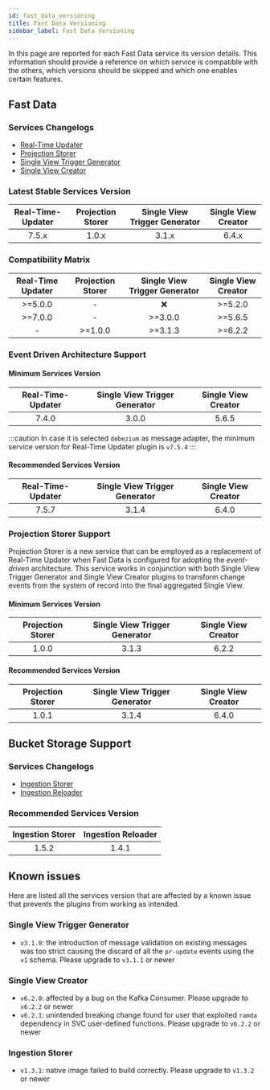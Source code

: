 ```yaml
---
id: fast_data_versioning
title: Fast Data Versioning
sidebar_label: Fast Data Versioning
---
```


In this page are reported for each Fast Data service its version details. This information should provide a reference
on which service is compatible with the others, which versions should be skipped and which one enables certain features.

## Fast Data

### Services Changelogs

- [Real-Time Updater](/runtime_suite/real-time-updater/changelog.md)
- [Projection Storer](/runtime_suite/projection-storer/changelog.md)
- [Single View Trigger Generator](/runtime_suite/single-view-trigger-generator/changelog.md)
- [Single View Creator](/runtime_suite/single-view-creator/changelog.md)

### Latest Stable Services Version

| Real-Time-Updater | Projection Storer | Single View Trigger Generator | Single View Creator |
|:-----------------:|:-----------------:|:-----------------------------:|:-------------------:|
|       7.5.x       |       1.0.x       |             3.1.x             |        6.4.x        |

### Compatibility Matrix

| Real-Time Updater | Projection Storer | Single View Trigger Generator | Single View Creator |
|:-----------------:|:-----------------:|:-----------------------------:|:-------------------:|
|      >=5.0.0      |         -         |               ❌               |       >=5.2.0       |
|      >=7.0.0      |         -         |            >=3.0.0            |       >=5.6.5       |
|         -         |      >=1.0.0      |            >=3.1.3            |       >=6.2.2       |

### Event Driven Architecture Support

#### Minimum Services Version

| Real-Time-Updater | Single View Trigger Generator | Single View Creator |
|:-----------------:|:-----------------------------:|:-------------------:|
|       7.4.0       |             3.0.0             |        5.6.5        |

:::caution
In case it is selected `debezium` as message adapter, the minimum service version for Real-Time Updater plugin
is `v7.5.4`
:::

#### Recommended Services Version

| Real-Time-Updater | Single View Trigger Generator | Single View Creator |
|:-----------------:|:-----------------------------:|:-------------------:|
|       7.5.7       |             3.1.4             |        6.4.0        |

### Projection Storer Support

Projection Storer is a new service that can be employed as a replacement of Real-Time Updater
when Fast Data is configured for adopting the _event-driven_ architecture. This service works in conjunction with both
Single View Trigger Generator and Single View Creator plugins to transform change events from the system of record into
the final aggregated Single View.

#### Minimum Services Version

| Projection Storer | Single View Trigger Generator | Single View Creator |
|:-----------------:|:-----------------------------:|:-------------------:|
|       1.0.0       |             3.1.3             |        6.2.2        |

#### Recommended Services Version

| Projection Storer | Single View Trigger Generator | Single View Creator |
|:-----------------:|:-----------------------------:|:-------------------:|
|       1.0.1       |             3.1.4             |        6.4.0        |

## Bucket Storage Support

### Services Changelogs

- [Ingestion Storer](/runtime_suite/ingestion-storer/changelog.md)
- [Ingestion Reloader](/runtime_suite/ingestion-reloader/changelog.md)

### Recommended Services Version

| Ingestion Storer | Ingestion Reloader |
|:----------------:|:------------------:|
|      1.5.2       |       1.4.1        |

## Known issues

Here are listed all the services version that are affected by a known issue that prevents the plugins
from working as intended.

### Single View Trigger Generator

- `v3.1.0`: the introduction of message validation on existing messages was too strict causing the discard of all the
`pr-update` events using the `v1` schema. Please upgrade to `v3.1.1` or newer

### Single View Creator

- `v6.2.0`: affected by a bug on the Kafka Consumer. Please upgrade to `v6.2.2` or newer
- `v6.2.1`: unintended breaking change found for user that exploited `ramda` dependency in SVC user-defined functions. Please upgrade to `v6.2.2` or newer

### Ingestion Storer

- `v1.3.1`: native image failed to build correctly. Please upgrade to `v1.3.2` or newer
